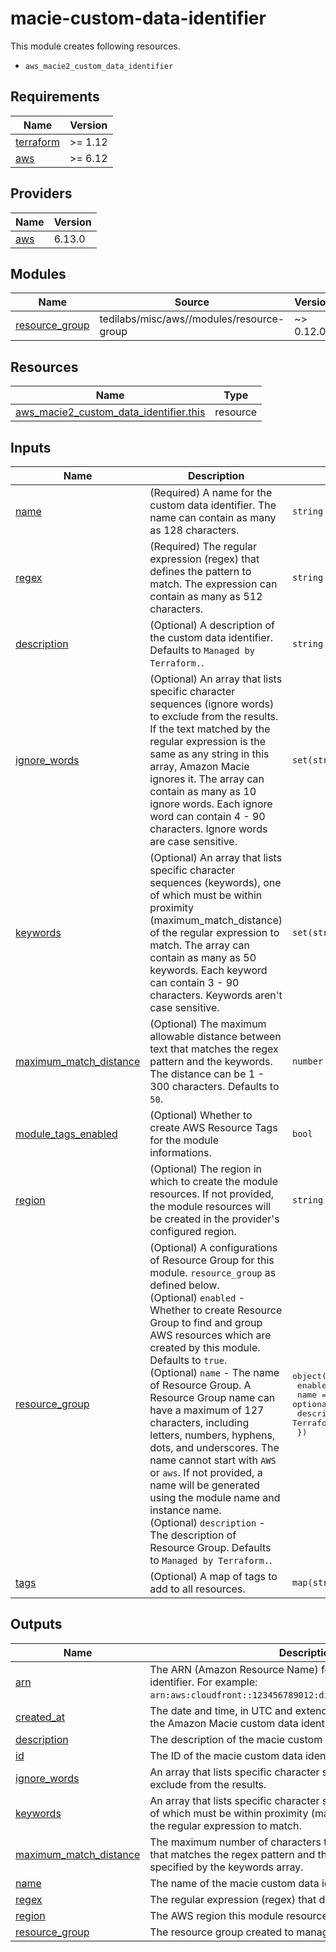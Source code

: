 # macie-custom-data-identifier

This module creates following resources.

- `aws_macie2_custom_data_identifier`

<!-- BEGIN_TF_DOCS -->
## Requirements

| Name | Version |
|------|---------|
| <a name="requirement_terraform"></a> [terraform](#requirement\_terraform) | >= 1.12 |
| <a name="requirement_aws"></a> [aws](#requirement\_aws) | >= 6.12 |

## Providers

| Name | Version |
|------|---------|
| <a name="provider_aws"></a> [aws](#provider\_aws) | 6.13.0 |

## Modules

| Name | Source | Version |
|------|--------|---------|
| <a name="module_resource_group"></a> [resource\_group](#module\_resource\_group) | tedilabs/misc/aws//modules/resource-group | ~> 0.12.0 |

## Resources

| Name | Type |
|------|------|
| [aws_macie2_custom_data_identifier.this](https://registry.terraform.io/providers/hashicorp/aws/latest/docs/resources/macie2_custom_data_identifier) | resource |

## Inputs

| Name | Description | Type | Default | Required |
|------|-------------|------|---------|:--------:|
| <a name="input_name"></a> [name](#input\_name) | (Required) A name for the custom data identifier. The name can contain as many as 128 characters. | `string` | n/a | yes |
| <a name="input_regex"></a> [regex](#input\_regex) | (Required) The regular expression (regex) that defines the pattern to match. The expression can contain as many as 512 characters. | `string` | n/a | yes |
| <a name="input_description"></a> [description](#input\_description) | (Optional) A description of the custom data identifier. Defaults to `Managed by Terraform.`. | `string` | `"Managed by Terraform."` | no |
| <a name="input_ignore_words"></a> [ignore\_words](#input\_ignore\_words) | (Optional) An array that lists specific character sequences (ignore words) to exclude from the results. If the text matched by the regular expression is the same as any string in this array, Amazon Macie ignores it. The array can contain as many as 10 ignore words. Each ignore word can contain 4 - 90 characters. Ignore words are case sensitive. | `set(string)` | `[]` | no |
| <a name="input_keywords"></a> [keywords](#input\_keywords) | (Optional) An array that lists specific character sequences (keywords), one of which must be within proximity (maximum\_match\_distance) of the regular expression to match. The array can contain as many as 50 keywords. Each keyword can contain 3 - 90 characters. Keywords aren't case sensitive. | `set(string)` | `[]` | no |
| <a name="input_maximum_match_distance"></a> [maximum\_match\_distance](#input\_maximum\_match\_distance) | (Optional) The maximum allowable distance between text that matches the regex pattern and the keywords. The distance can be 1 - 300 characters. Defaults to `50`. | `number` | `50` | no |
| <a name="input_module_tags_enabled"></a> [module\_tags\_enabled](#input\_module\_tags\_enabled) | (Optional) Whether to create AWS Resource Tags for the module informations. | `bool` | `true` | no |
| <a name="input_region"></a> [region](#input\_region) | (Optional) The region in which to create the module resources. If not provided, the module resources will be created in the provider's configured region. | `string` | `null` | no |
| <a name="input_resource_group"></a> [resource\_group](#input\_resource\_group) | (Optional) A configurations of Resource Group for this module. `resource_group` as defined below.<br/>    (Optional) `enabled` - Whether to create Resource Group to find and group AWS resources which are created by this module. Defaults to `true`.<br/>    (Optional) `name` - The name of Resource Group. A Resource Group name can have a maximum of 127 characters, including letters, numbers, hyphens, dots, and underscores. The name cannot start with `AWS` or `aws`. If not provided, a name will be generated using the module name and instance name.<br/>    (Optional) `description` - The description of Resource Group. Defaults to `Managed by Terraform.`. | <pre>object({<br/>    enabled     = optional(bool, true)<br/>    name        = optional(string, "")<br/>    description = optional(string, "Managed by Terraform.")<br/>  })</pre> | `{}` | no |
| <a name="input_tags"></a> [tags](#input\_tags) | (Optional) A map of tags to add to all resources. | `map(string)` | `{}` | no |

## Outputs

| Name | Description |
|------|-------------|
| <a name="output_arn"></a> [arn](#output\_arn) | The ARN (Amazon Resource Name) for the macie custom data identifier. For example: `arn:aws:cloudfront::123456789012:distribution/EDFDVBD632BHDS5`. |
| <a name="output_created_at"></a> [created\_at](#output\_created\_at) | The date and time, in UTC and extended RFC 3339 format, when the Amazon Macie custom data identifier was created. |
| <a name="output_description"></a> [description](#output\_description) | The description of the macie custom data identifier. |
| <a name="output_id"></a> [id](#output\_id) | The ID of the macie custom data identifier. |
| <a name="output_ignore_words"></a> [ignore\_words](#output\_ignore\_words) | An array that lists specific character sequences (ignore words) to exclude from the results. |
| <a name="output_keywords"></a> [keywords](#output\_keywords) | An array that lists specific character sequences (keywords), one of which must be within proximity (maximum\_match\_distance) of the regular expression to match. |
| <a name="output_maximum_match_distance"></a> [maximum\_match\_distance](#output\_maximum\_match\_distance) | The maximum number of characters that can exist between text that matches the regex pattern and the character sequences specified by the keywords array. |
| <a name="output_name"></a> [name](#output\_name) | The name of the macie custom data identifier. |
| <a name="output_regex"></a> [regex](#output\_regex) | The regular expression (regex) that defines the pattern to match. |
| <a name="output_region"></a> [region](#output\_region) | The AWS region this module resources resides in. |
| <a name="output_resource_group"></a> [resource\_group](#output\_resource\_group) | The resource group created to manage resources in this module. |
<!-- END_TF_DOCS -->
